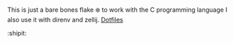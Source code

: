 This is just a bare bones flake :snowflake: to work with the C programming language
I also use it with direnv and zellij. [Dotfiles](https://gitlab.com/Daniel_0.o/dotfiles)

:shipit:
